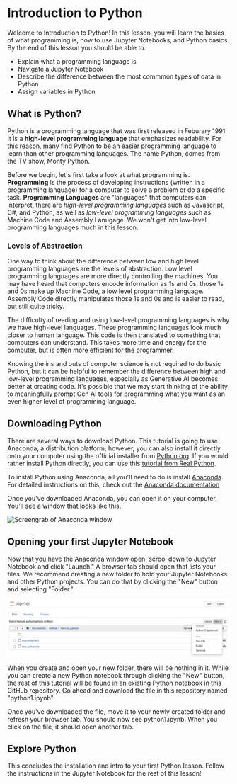 # Introduction to Python
Welcome to Introduction to Python! In this lesson, you will learn the basics of what programming is, how to use Jupyter Notebooks, and Python basics. By the end of this lesson you should be able to.

- Explain what a programming language is
- Navigate a Jupyter Notebook
- Describe the difference between the most commmon types of data in Python
- Assign variables in Python

## What is Python? 

Python is a programming language that was first released in Feburary 1991. It is a **high-level programming language** that emphasizes readability. For this reason, many find Python to be an easier programming language to learn than other programming languages. The name Python, comes from the TV show, Monty Python.

Before we begin, let's first take a look at what programming is. **Programming** is the process of developing instructions (written in a programming language) for a computer to solve a problem or do a specific task. **Programming Languages** are "languages" that computers can interpret, there are *high-level programming languages* such as Javascript, C#, and Python, as well as *low-level programming languages* such as Machine Code and Assembly Lanugage. We won't get into low-level programming languages much in this lesson.

### Levels of Abstraction

One way to think about the difference between low and high level programming languages are the levels of abstraction. Low level programming languages are more directly controlling the machines. You may have heard that computers encode information as 1s and 0s, those 1s and 0s make up Machine Code, a low level programming language. Assembly Code directly manipulates those 1s and 0s and is easier to read, but still quite tricky.

The difficulty of reading and using low-level programming languages is why we have high-level languages. These programming languages look much closer to human language. This code is then translated to something that computers can understand. This takes more time and energy for the computer, but is often more efficient for the programmer.

Knowing the ins and outs of computer science is not required to do basic Python, but it can be helpful to remember the difference between high and low-level programming languages, especially as Generative AI becomes better at creating code. It's possible that we may start thinking of the ability to meaningfully prompt Gen AI tools for programming what you want as an even higher level of programming language.

## Downloading Python

There are several ways to download Python. This tutorial is going to use Anaconda, a distribution platform; however, you can also install it directly onto your computer using the official installer from [Python.org](https://www.python.org/). If you would rather install Python directly, you can use this [tutorial from Real Python](https://realpython.com/installing-python/).

To install Python using Anaconda, all you'll need to do is install [Anaconda](https://www.anaconda.com/). For detailed instructions on this, check out the [Anaconda documentation](/docs/getting-started/anaconda/install#macos-linux-installation)

Once you've downloaded Anaconda, you can open it on your computer. You'll see a window that looks like this.

![Screengrab of Anaconda window](/anaconda.PNG)

## Opening your first Jupyter Notebook

Now that you have the Anaconda window open, scrool down to Jupyter Notebook and click "Launch." A browser tab should open that lists your files. We recommend creating a new folder to hold your Jupyter Notebooks and other Python projects. You can do that by clicking the "New" button and selecting "Folder."

![Jupyter files screengrab](/new-folder.PNG)

When you create and open your new folder, there will be nothing in it. While you can create a new Python notebook through clicking the "New" button, the rest of this tutorial will be found in an existing Python notebook in this GitHub repository. Go ahead and download the file in this repository named "python1.ipynb"

Once you've downloaded the file, move it to your newly created folder and refresh your browser tab. You should now see python1.ipynb. When you click on the file, it should open another tab.

## Explore Python

This concludes the installation and intro to your first Python lesson. Follow the instructions in the Jupyter Notebook for the rest of this lesson!


